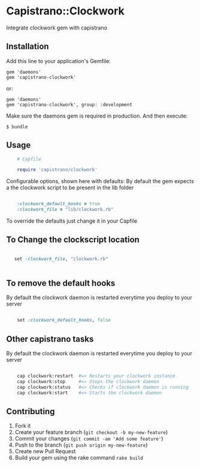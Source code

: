 

# Capistrano::Clockwork

Integrate clockwork gem with capistrano

## Installation

Add this line to your application's Gemfile:

    gem 'daemons'
    gem 'capistrano-clockwork'

or:

    gem 'daemons'
    gem 'capistrano-clockwork', group: :development

Make sure the daemons gem is required in production.
And then execute:

    $ bundle


## Usage
```ruby
    # Capfile

    require 'capistrano/clockwork'
```
Configurable options, shown here with defaults:
By default the gem expects a the clockwork script to be present in the lib folder

```ruby

	:clockwork_default_hooks = true
    :clockwork_file = "lib/clockwork.rb"
```
To override the defaults just change it in your Capfile

## To Change the clockscript location
```ruby

   set :clockwork_file, "clockwork.rb"
   
```
## To remove the default hooks

By default the clockwork daemon is restarted everytime you deploy to your server
```ruby

	set :clockwork_default_hooks, false
```

## Other capistrano tasks
By default the clockwork daemon is restarted everytime you deploy to your server
```bash

	cap clockwork:restart  #=> Restarts your clockwork instance
	cap clockwork:stop     #=> Stops the clockwork daemon
	cap clockwork:status   #=> Checks if clockwork daemon is running
	cap clockwork:start	   #=> Starts the clockwork daemon
```
## Contributing

1. Fork it
2. Create your feature branch (`git checkout -b my-new-feature`)
3. Commit your changes (`git commit -am 'Add some feature'`)
4. Push to the branch (`git push origin my-new-feature`)
5. Create new Pull Request
6. Build your gem using the rake command `rake build`
